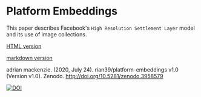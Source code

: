 # Platform Embeddings

This paper describes Facebook's `High Resolution Settlement Layer` model and its use of image collections.

[HTML version](https://rian39.github.com/platform-embeddings/platform_embeddings.html)

[markdown version](platform_embeddings.rmd)

adrian mackenzie. (2020, July 24). rian39/platform-embeddings v1.0 (Version v1.0). Zenodo. http://doi.org/10.5281/zenodo.3958579

[![DOI](https://zenodo.org/badge/DOI/10.5281/zenodo.3958579.svg)](https://doi.org/10.5281/zenodo.3958579)
